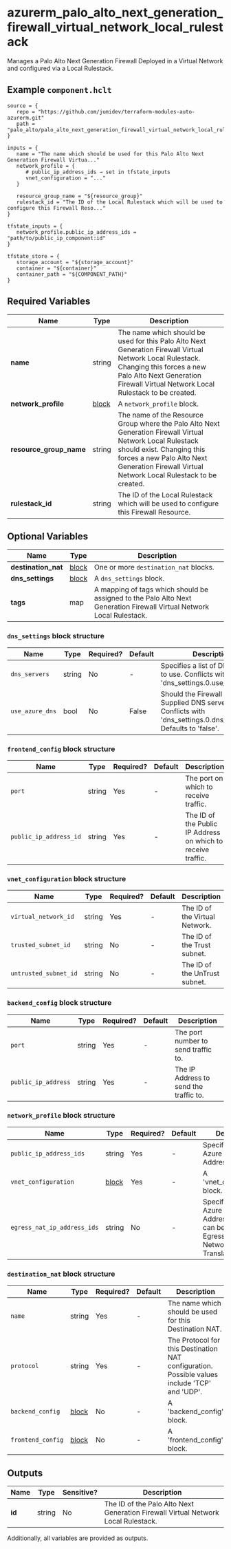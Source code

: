 # azurerm_palo_alto_next_generation_firewall_virtual_network_local_rulestack

Manages a Palo Alto Next Generation Firewall Deployed in a Virtual Network and configured via a Local Rulestack.

## Example `component.hclt`

```hcl
source = {
   repo = "https://github.com/jumidev/terraform-modules-auto-azurerm.git"   
   path = "palo_alto/palo_alto_next_generation_firewall_virtual_network_local_rulestack"   
}

inputs = {
   name = "The name which should be used for this Palo Alto Next Generation Firewall Virtua..."   
   network_profile = {
      # public_ip_address_ids → set in tfstate_inputs
      vnet_configuration = "..."      
   }
   
   resource_group_name = "${resource_group}"   
   rulestack_id = "The ID of the Local Rulestack which will be used to configure this Firewall Reso..."   
}

tfstate_inputs = {
   network_profile.public_ip_address_ids = "path/to/public_ip_component:id"   
}

tfstate_store = {
   storage_account = "${storage_account}"   
   container = "${container}"   
   container_path = "${COMPONENT_PATH}"   
}

```

## Required Variables

| Name | Type |  Description |
| ---- | --------- |  ----------- |
| **name** | string |  The name which should be used for this Palo Alto Next Generation Firewall Virtual Network Local Rulestack. Changing this forces a new Palo Alto Next Generation Firewall Virtual Network Local Rulestack to be created. | 
| **network_profile** | [block](#network_profile-block-structure) |  A `network_profile` block. | 
| **resource_group_name** | string |  The name of the Resource Group where the Palo Alto Next Generation Firewall Virtual Network Local Rulestack should exist. Changing this forces a new Palo Alto Next Generation Firewall Virtual Network Local Rulestack to be created. | 
| **rulestack_id** | string |  The ID of the Local Rulestack which will be used to configure this Firewall Resource. | 

## Optional Variables

| Name | Type |  Description |
| ---- | --------- |  ----------- |
| **destination_nat** | [block](#destination_nat-block-structure) |  One or more `destination_nat` blocks. | 
| **dns_settings** | [block](#dns_settings-block-structure) |  A `dns_settings` block. | 
| **tags** | map |  A mapping of tags which should be assigned to the Palo Alto Next Generation Firewall Virtual Network Local Rulestack. | 

### `dns_settings` block structure

| Name | Type | Required? | Default | Description |
| ---- | ---- | --------- | ------- | ----------- |
| `dns_servers` | string | No | - | Specifies a list of DNS servers to use. Conflicts with 'dns_settings.0.use_azure_dns'. |
| `use_azure_dns` | bool | No | False | Should the Firewall use Azure Supplied DNS servers. Conflicts with 'dns_settings.0.dns_servers'. Defaults to 'false'. |

### `frontend_config` block structure

| Name | Type | Required? | Default | Description |
| ---- | ---- | --------- | ------- | ----------- |
| `port` | string | Yes | - | The port on which to receive traffic. |
| `public_ip_address_id` | string | Yes | - | The ID of the Public IP Address on which to receive traffic. |

### `vnet_configuration` block structure

| Name | Type | Required? | Default | Description |
| ---- | ---- | --------- | ------- | ----------- |
| `virtual_network_id` | string | Yes | - | The ID of the Virtual Network. |
| `trusted_subnet_id` | string | No | - | The ID of the Trust subnet. |
| `untrusted_subnet_id` | string | No | - | The ID of the UnTrust subnet. |

### `backend_config` block structure

| Name | Type | Required? | Default | Description |
| ---- | ---- | --------- | ------- | ----------- |
| `port` | string | Yes | - | The port number to send traffic to. |
| `public_ip_address` | string | Yes | - | The IP Address to send the traffic to. |

### `network_profile` block structure

| Name | Type | Required? | Default | Description |
| ---- | ---- | --------- | ------- | ----------- |
| `public_ip_address_ids` | string | Yes | - | Specifies a list of Azure Public IP Address IDs. |
| `vnet_configuration` | [block](#vnet_configuration-block-structure) | Yes | - | A 'vnet_configuration' block. |
| `egress_nat_ip_address_ids` | string | No | - | Specifies a list of Azure Public IP Address IDs that can be used for Egress (Source) Network Address Translation. |

### `destination_nat` block structure

| Name | Type | Required? | Default | Description |
| ---- | ---- | --------- | ------- | ----------- |
| `name` | string | Yes | - | The name which should be used for this Destination NAT. |
| `protocol` | string | Yes | - | The Protocol for this Destination NAT configuration. Possible values include 'TCP' and 'UDP'. |
| `backend_config` | [block](#backend_config-block-structure) | No | - | A 'backend_config' block. |
| `frontend_config` | [block](#frontend_config-block-structure) | No | - | A 'frontend_config' block. |



## Outputs

| Name | Type | Sensitive? | Description |
| ---- | ---- | --------- | --------- |
| **id** | string | No  | The ID of the Palo Alto Next Generation Firewall Virtual Network Local Rulestack. | 

Additionally, all variables are provided as outputs.

